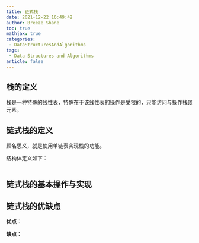 ```yaml
---
title: 链式栈
date: 2021-12-22 16:49:42
author: Breeze Shane
toc: true
mathjax: true
categories:
 - DataStructuresAndAlgorithms
tags:
 - Data Structures and Algorithms
article: false
---
```

## 栈的定义

栈是一种特殊的线性表，特殊在于该线性表的操作是受限的，只能访问与操作栈顶元素。

## 链式栈的定义

顾名思义，就是使用单链表实现栈的功能。

结构体定义如下：

```c

```

## 链式栈的基本操作与实现

## 链式栈的优缺点

**优点**：

**缺点**：